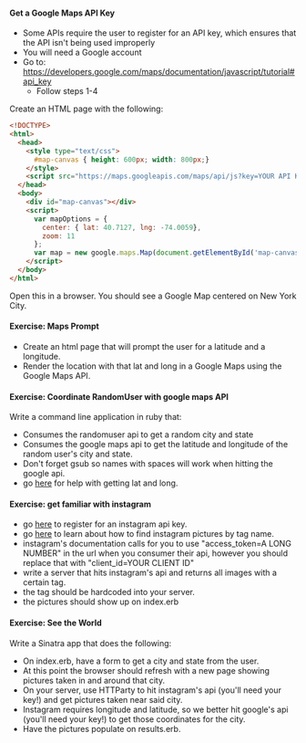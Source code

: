 #### Get a Google Maps API Key
- Some APIs require the user to register for an API key, which ensures that the API isn't being used improperly
- You will need a Google account
- Go to: https://developers.google.com/maps/documentation/javascript/tutorial#api_key
  - Follow steps 1-4

Create an HTML page with the following:  
```html
<!DOCTYPE>
<html>
  <head>
    <style type="text/css">
      #map-canvas { height: 600px; width: 800px;}
    </style>
    <script src="https://maps.googleapis.com/maps/api/js?key=YOUR API KEY HERE"></script>
  </head>
  <body>
    <div id="map-canvas"></div>
    <script>
      var mapOptions = {
        center: { lat: 40.7127, lng: -74.0059},
        zoom: 11
      };
      var map = new google.maps.Map(document.getElementById('map-canvas'), mapOptions);
    </script>
  </body>
</html>
```

Open this in a browser.  You should see a Google Map centered on New York City.

#### Exercise: Maps Prompt
- Create an html page that will prompt the user for a latitude and a longitude.
- Render the location with that lat and long in a Google Maps using the Google Maps API.

#### Exercise: Coordinate RandomUser with google maps API
Write a command line application in ruby that:
- Consumes the randomuser api to get a random city and state
- Consumes the google maps api to get the latitude and longitude of the random user's city and state.
- Don't forget gsub so names with spaces will work when hitting the google api.
- go [here](https://developers.google.com/maps/documentation/geocoding/#JSON) for help with getting lat and long.


#### Exercise: get familiar with instagram
- go [here](http://instagram.com/developer/register/#) to register for an instagram api key.
- go [here](http://instagram.com/developer/endpoints/tags/#) to learn about how to find instagram pictures by tag name.
- instagram's documentation calls for you to use "access_token=A LONG NUMBER" in the url when you consumer their api, however you should replace that with "client_id=YOUR CLIENT ID"
- write a server that hits instagram's api and returns all images with a certain tag.
- the tag should be hardcoded into your server.
- the pictures should show up on index.erb


#### Exercise: See the World
Write a Sinatra app that does the following:
  - On index.erb, have a form to get a city and state from the user.
  - At this point the browser should refresh with a new page showing pictures taken in and around that city.
  - On your server, use HTTParty to hit instagram's api (you'll need your key!) and get pictures taken near said city.
  - Instagram requires longitude and latitude, so we better hit google's api (you'll need your key!) to get those coordinates for the city.
  - Have the pictures populate on results.erb.

